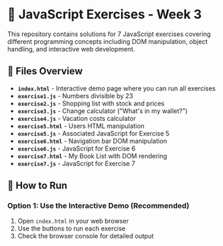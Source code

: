 # 🌟 JavaScript Exercises - Week 3

This repository contains solutions for 7 JavaScript exercises covering different programming concepts including DOM manipulation, object handling, and interactive web development.

## 📁 Files Overview

- **`index.html`** - Interactive demo page where you can run all exercises
- **`exercise1.js`** - Numbers divisible by 23
- **`exercise2.js`** - Shopping list with stock and prices
- **`exercise3.js`** - Change calculator ("What's in my wallet?")
- **`exercise4.js`** - Vacation costs calculator
- **`exercise5.html`** - Users HTML manipulation
- **`exercise5.js`** - Associated JavaScript for Exercise 5
- **`exercise6.html`** - Navigation bar DOM manipulation
- **`exercise6.js`** - JavaScript for Exercise 6
- **`exercise7.html`** - My Book List with DOM rendering
- **`exercise7.js`** - JavaScript for Exercise 7

## 🚀 How to Run

### Option 1: Use the Interactive Demo (Recommended)
1. Open `index.html` in your web browser
2. Use the buttons to run each exercise
3. Check the browser console for detailed output